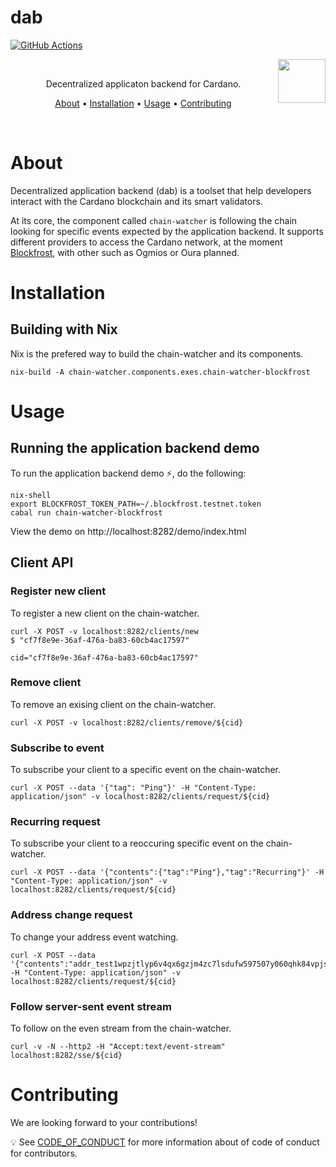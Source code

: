 # dab

[![GitHub Actions](https://img.shields.io/endpoint.svg?url=https%3A%2F%2Factions-badge.atrox.dev%2Fcardano-foundation%2Fdab%2Fbadge&style=flat-square)](https://github.com/cardano-foundation/dab/actions/workflows/ci.yaml)

<img src="https://upload.wikimedia.org/wikipedia/commons/f/ff/ADA_Cardano_Logo.png" width="76" align="right" height="70">


<br/>

<p align="center">Decentralized applicaton backend for Cardano.</p>
<p align="center">
  <a href="#about">About</a> •
  <a href="#installation">Installation</a> •
  <a href="#usage">Usage</a> •
  <a href="#contributing">Contributing</a>
</p>

<br/>

# About

Decentralized application backend (dab) is a toolset that help developers interact with the Cardano blockchain and its smart validators.

At its core, the component called `chain-watcher` is following the chain looking for specific events expected by the application backend. It supports different providers to access the Cardano network, at the moment <a href="https://blockfrost.io/">Blockfrost</a>, with other such as Ogmios or Oura planned. 

# Installation

## Building with Nix

Nix is the prefered way to build the chain-watcher and its components.

```command
nix-build -A chain-watcher.components.exes.chain-watcher-blockfrost
```

# Usage

## Running the application backend demo

To run the application backend demo :zap:, do the following:

```command
nix-shell
export BLOCKFROST_TOKEN_PATH=~/.blockfrost.testnet.token
cabal run chain-watcher-blockfrost
```

View the demo on http://localhost:8282/demo/index.html

## Client API

### Register new client

To register a new client on the chain-watcher.

```command
curl -X POST -v localhost:8282/clients/new
$ "cf7f8e9e-36af-476a-ba83-60cb4ac17597"

cid="cf7f8e9e-36af-476a-ba83-60cb4ac17597"
```

### Remove client

To remove an exising client on the chain-watcher.

```command
curl -X POST -v localhost:8282/clients/remove/${cid}
```

### Subscribe to event

To subscribe your client to a specific event on the chain-watcher.

```command
curl -X POST --data '{"tag": "Ping"}' -H "Content-Type: application/json" -v localhost:8282/clients/request/${cid}
```

### Recurring request

To subscribe your client to a reoccuring specific event on the chain-watcher.

```command
curl -X POST --data '{"contents":{"tag":"Ping"},"tag":"Recurring"}' -H "Content-Type: application/json" -v localhost:8282/clients/request/${cid}
```

### Address change request

To change your address event watching.

```command
curl -X POST --data '{"contents":"addr_test1wpzjtlyp6v4qx6gzjm4zc7lsdufw597507y060qhk84vpjsjd625n","tag":"AddressFundsRequest"}' -H "Content-Type: application/json" -v localhost:8282/clients/request/${cid}
```

### Follow server-sent event stream

To follow on the even stream from the chain-watcher.

```command
curl -v -N --http2 -H "Accept:text/event-stream" localhost:8282/sse/${cid}
```

# Contributing

We are looking forward to your contributions!

:bulb: See <a href="CODE_OF_CONDUCT.md">CODE_OF_CONDUCT</a> for more information about of code of conduct for contributors.


